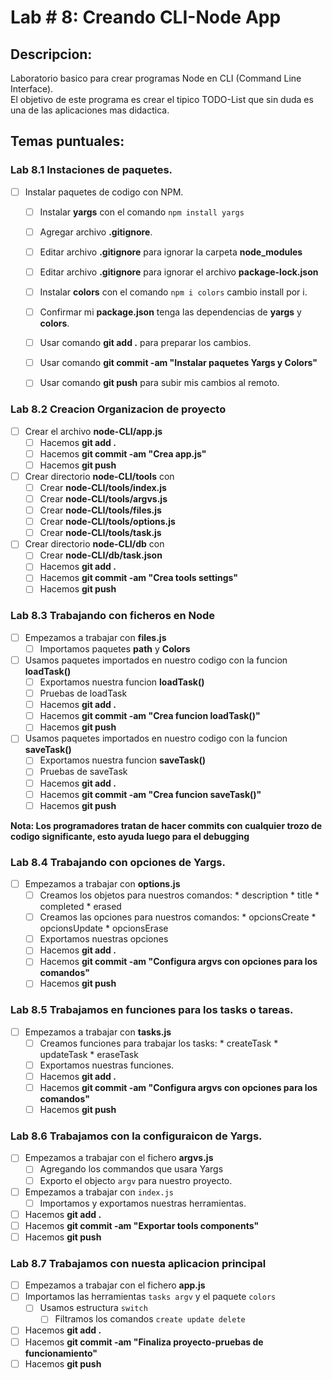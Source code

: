   
# Lab # 8: Creando CLI-Node App

## Descripcion:
 Laboratorio basico para crear programas Node en CLI (Command Line Interface).   
El objetivo de este programa es crear el tipico TODO-List que sin duda es una de las aplicaciones mas didactica.   

## Temas puntuales:

### Lab 8.1 Instaciones de paquetes.
* [ ] Instalar paquetes de codigo con NPM.
  * [ ] Instalar **yargs** con el comando ```npm install yargs``` 
  * [ ] Agregar archivo **.gitignore**.
  * [ ] Editar archivo **.gitignore** para ignorar la carpeta **node_modules**
  * [ ] Editar archivo **.gitignore** para ignorar el archivo **package-lock.json**
  * [ ] Instalar **colors** con el comando ```npm i colors``` cambio install por i. 
  * [ ] Confirmar mi **package.json** tenga las dependencias de **yargs** y **colors**.
  * [ ] Usar comando **git add .** para preparar los cambios.
  * [ ] Usar comando **git commit -am "Instalar paquetes Yargs y Colors"**
  * [ ] Usar comando **git push** para subir mis cambios al remoto.
  

### Lab 8.2 Creacion Organizacion de proyecto
* [ ] Crear el archivo **node-CLI/app.js**
  * [ ] Hacemos **git add .**
  * [ ] Hacemos **git commit -am "Crea app.js"**
  * [ ] Hacemos **git push**
* [ ] Crear directorio **node-CLI/tools** con 
  * [ ] Crear **node-CLI/tools/index.js**
  * [ ] Crear **node-CLI/tools/argvs.js**
  * [ ] Crear **node-CLI/tools/files.js**
  * [ ] Crear **node-CLI/tools/options.js**
  * [ ] Crear **node-CLI/tools/task.js**
* [ ] Crear directorio **node-CLI/db** con 
  * [ ] Crear **node-CLI/db/task.json**
  * [ ] Hacemos **git add .**
  * [ ] Hacemos **git commit -am "Crea tools settings"**
  * [ ] Hacemos **git push**
  
### Lab 8.3 Trabajando con ficheros en Node
* [ ] Empezamos a trabajar con **files.js**
  * [ ] Importamos paquetes **path** y **Colors**
* [ ] Usamos paquetes importados en nuestro codigo con la funcion **loadTask()**
  * [ ] Exportamos nuestra funcion **loadTask()**
  * [ ] Pruebas de loadTask
  * [ ] Hacemos **git add .**
  * [ ] Hacemos **git commit -am "Crea funcion loadTask()"**
  * [ ] Hacemos **git push**
* [ ] Usamos paquetes importados en nuestro codigo con la funcion **saveTask()**
  * [ ] Exportamos nuestra funcion **saveTask()**
  * [ ] Pruebas de saveTask
  * [ ] Hacemos **git add .**
  * [ ] Hacemos **git commit -am "Crea funcion saveTask()"**
  * [ ] Hacemos **git push**

**Nota: Los programadores tratan de hacer commits con cualquier trozo de codigo significante, esto ayuda luego para el debugging**

### Lab 8.4 Trabajando con opciones de Yargs.
* [ ] Empezamos a trabajar con **options.js**
  * [ ] Creamos los objetos para nuestros comandos:
        * description
        * title
        * completed
        * erased
  * [ ] Creamos las opciones para nuestros comandos:
        * opcionsCreate
        * opcionsUpdate
        * opcionsErase
  * [ ] Exportamos nuestras opciones
  * [ ] Hacemos **git add .**
  * [ ] Hacemos **git commit -am "Configura argvs con opciones para los comandos"**
  * [ ] Hacemos **git push**

### Lab 8.5 Trabajamos en funciones para los tasks o tareas.
* [ ] Empezamos a trabajar con **tasks.js**
  * [ ] Creamos funciones para trabajar los tasks:
        * createTask
        * updateTask
        * eraseTask
  * [ ] Exportamos nuestras funciones.
  * [ ] Hacemos **git add .**
  * [ ] Hacemos **git commit -am "Configura argvs con opciones para los comandos"**
  * [ ] Hacemos **git push**  

### Lab 8.6 Trabajamos con la configuraicon de Yargs.
* [ ] Empezamos a trabajar con el fichero **argvs.js**
  * [ ] Agregando los commandos  que usara Yargs
  * [ ] Exporto el objecto ```argv``` para nuestro proyecto.
* [ ] Empezamos a trabajar con ``index.js`` 
  * [ ] Importamos y exportamos nuestras herramientas.
* [ ] Hacemos **git add .**
* [ ] Hacemos **git commit -am "Exportar tools components"**
* [ ] Hacemos **git push**  

### Lab 8.7 Trabajamos con nuesta aplicacion principal
* [ ] Empezamos a trabajar con el fichero **app.js**
* [ ] Importamos las herramientas ```tasks argv``` y el paquete ```colors```
  * [ ] Usamos estructura ```switch```
    * [ ] Filtramos los comandos ```create update delete```
* [ ] Hacemos **git add .**
* [ ] Hacemos **git commit -am "Finaliza proyecto-pruebas de funcionamiento"**
* [ ] Hacemos **git push** 

